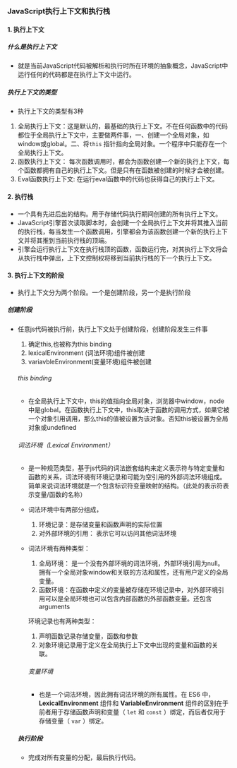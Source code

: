 ### JavaScript执行上下文和执行栈



#### 1. 执行上下文

##### 什么是执行上下文

* 就是当前JavaScript代码被解析和执行时所在环境的抽象概念，JavaScript中运行任何的代码都是在执行上下文中运行。

##### 执行上下文的类型

* 执行上下文的类型有3种

1. 全局执行上下文：这是默认的，最基础的执行上下文。不在任何函数中的代码都位于全局执行上下文中，主要做两件事，一、创建一个全局对象，如window或global。二、将`this` 指针指向全局对象。一个程序中只能存在一个全局执行上下文。
2. 函数执行上下文： 每次函数调用时，都会为函数创建一个新的执行上下文，每个函数都拥有自己的执行上下文。但是只有在函数被创建的时候才会被创建。
3. Eval函数执行上下文: 在运行eval函数中的代码也获得自己的执行上下文。

#### 2. 执行栈

* 一个具有先进后出的结构。用于存储代码执行期间创建的所有执行上下文。
* JavaScript引擎首次读取脚本时，会创建一个全局执行上下文并将其推入当前的执行栈，每当发生一个函数调用，引擎都会为该函数创建一个新的执行上下文并将其推到当前执行栈的顶端。
* 引擎会运行执行上下文在执行栈顶的函数，函数运行完，对其执行上下文将会从执行栈中弹出，上下文控制权将移到当前执行栈的下一个执行上下文。

#### 3. 执行上下文的阶段

* 执行上下文分为两个阶段。一个是创建阶段，另一个是执行阶段

##### 创建阶段

* 任意js代码被执行前，执行上下文处于创建阶段，创建阶段发生三件事

  1. 确定this,也被称为this binding
  2. lexicalEnvironment (词法环境)组件被创建
  3. variavbleEnvironment(变量环境)组件被创建

  ###### this binding 

  * 在全局执行上下文中，this的值指向全局对象，浏览器中window，node中是global。在函数执行上下文中，this取决于函数的调用方式，如果它被一个对象引用调用，那么this的值被设置为该对象。否知this被设置为全局对象或undefined

  ###### 词法环境（Lexical Environment）

  * 是一种规范类型，基于js代码的词法嵌套结构来定义表示符与特定变量和函数的关系，词法环境有环境记录和可能为空引用的外部词法环境组成。简单来说词法环境就是一个包含标识符变量映射的结构。（此处的表示符表示变量/函数的名称）

  * 词法环境中有两部分组成，

    1. 环境记录：是存储变量和函数声明的实际位置
    2. 对外部环境的引用： 表示它可以访问其他词法环境

  * 词法环境有两种类型：

    1. 全局环境： 是一个没有外部环境的词法环境，外部环境引用为null。拥有一个全局对象window和关联的方法和属性，还有用户定义的全局变量。
    2. 函数环境：在函数中定义的变量被存储在环境记录中，对外部环境引用可以是全局环境也可以包含内部函数的外部函数变量。还包含arguments

    环境记录也有两种类型：

    1. 声明函数记录存储变量，函数和参数
    2. 对象环境记录用于定义在全局执行上下文中出现的变量和函数的关联。

    ###### 变量环境

    * 也是一个词法环境，因此拥有词法环境的所有属性。在 ES6 中，**LexicalEnvironment** 组件和 **VariableEnvironment** 组件的区别在于前者用于存储函数声明和变量（ `let` 和 `const` ）绑定，而后者仅用于存储变量（ `var` ）绑定。

  ##### 执行阶段

  * 完成对所有变量的分配，最后执行代码。

